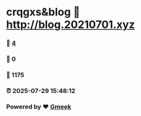 # crqgxs&blog :link: http://blog.20210701.xyz 
### :page_facing_up: [4](http://blog.20210701.xyz/tag.html) 
### :speech_balloon: 0 
### :hibiscus: 1175 
### :alarm_clock: 2025-07-29 15:48:12 
### Powered by :heart: [Gmeek](https://github.com/Meekdai/Gmeek)
